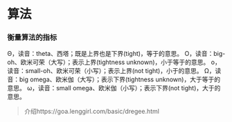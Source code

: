 <!--
 * @Descripttion: 
 * @version: 
 * @Author: WangShuaibing
 * @Date: 2020-10-20 18:33:32
 * @LastEditors: WangShuaibing
 * @LastEditTime: 2020-10-20 20:05:32
-->
# 算法


### 衡量算法的指标
Θ，读音：theta、西塔；既是上界也是下界(tight)，等于的意思。
Ο，读音：big-oh、欧米可荣（大写）；表示上界(tightness unknown)，小于等于的意思。
ο，读音：small-oh、欧米可荣（小写）；表示上界(not tight)，小于的意思。
Ω，读音：big omega、欧米伽（大写）；表示下界(tightness unknown)，大于等于的意思。
ω，读音：small omega、欧米伽（小写）；表示下界(not tight)，大于的意思。

> 介绍https://goa.lenggirl.com/basic/dregee.html